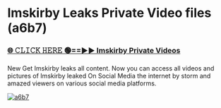 # Imskirby Leaks Private Video files (a6b7)

<h3><a href="https://mediafirerr.pages.dev?q=Imskirby&ref=R42" rel="nofollow">🌐 𝙲𝙻𝙸𝙲𝙺 𝙷𝙴𝚁𝙴 🟢==►► Imskirby Private Videos</a></h3>

New Get Imskirby leaks all content. Now you can access all videos and pictures of Imskirby leaked On Social Media the internet by storm and amazed viewers on various social media platforms.

[![a6b7](https://github.com/user-attachments/assets/26341bd8-4b91-4a20-822e-3fd5d525dd40)](https://mediafirerr.pages.dev?q=Imskirby&ref=R42)

